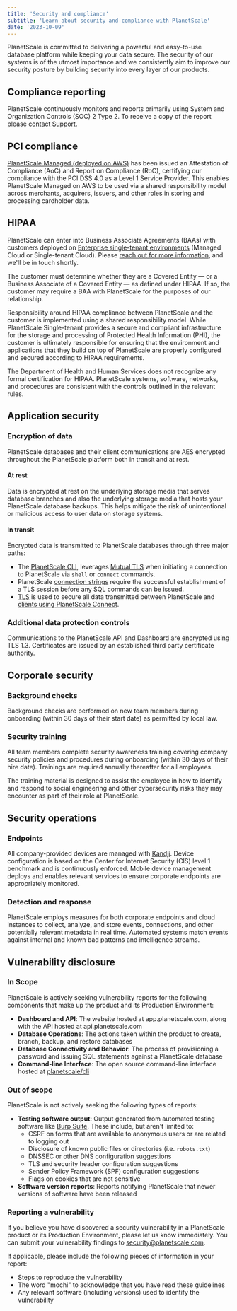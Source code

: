 ```yaml
---
title: 'Security and compliance'
subtitle: 'Learn about security and compliance with PlanetScale'
date: '2023-10-09'
---
```


PlanetScale is committed to delivering a powerful and easy-to-use database
platform while keeping your data secure. The security of our systems is of
the utmost importance and we consistently aim to improve our security posture by
building security into every layer of our products.

## Compliance reporting

PlanetScale continuously monitors and reports primarily using System and Organization
Controls (SOC) 2 Type 2. To receive a copy of the report please
[contact Support](https://support.planetscale.com/hc/en-us).

## PCI compliance

[PlanetScale Managed (deployed on AWS)](/docs/concepts/planetscale-plans#planetscale-enterprise-plan) has been issued an Attestation of Compliance (AoC) and Report on Compliance (RoC), certifying our compliance with the PCI DSS 4.0 as a Level 1 Service Provider. This enables PlanetScale Managed on AWS to be used via a shared responsibility model across merchants, acquirers, issuers, and other roles in storing and processing cardholder data.

## HIPAA

PlanetScale can enter into Business Associate Agreements (BAAs) with customers deployed on [Enterprise single-tenant environments](/docs/concepts/deployment-options) (Managed Cloud or Single-tenant Cloud). Please [reach out for more information](/contact), and we'll be in touch shortly.

The customer must determine whether they are a Covered Entity &mdash; or a Business Associate of a Covered Entity &mdash; as defined under HIPAA. If so, the customer may require a BAA with PlanetScale for the purposes of our relationship.

Responsibility around HIPAA compliance between PlanetScale and the customer is implemented using a shared responsibility model. While PlanetScale Single-tenant provides a secure and compliant infrastructure for the storage and processing of Protected Health Information (PHI), the customer is ultimately responsible for ensuring that the environment and applications that they build on top of PlanetScale are properly configured and secured according to HIPAA requirements.

The Department of Health and Human Services does not recognize any formal certification for HIPAA. PlanetScale systems, software, networks, and procedures are consistent with the controls outlined in the relevant rules.

## Application security

### Encryption of data

PlanetScale databases and their client communications are AES encrypted throughout the PlanetScale platform both in transit and at rest.

#### At rest

Data is encrypted at rest on the underlying storage media that serves database branches and also the underlying storage media that hosts your PlanetScale database backups. This helps mitigate the risk of unintentional or malicious access to user data on storage systems.

#### In transit

Encrypted data is transmitted to PlanetScale databases through three major paths:

- The [PlanetScale CLI](/docs/reference/planetscale-cli), leverages [Mutual TLS](https://en.wikipedia.org/wiki/Mutual_authentication#mTLS) when initiating a connection to PlanetScale via `shell` or `connect` commands.
- PlanetScale [connection strings](/docs/concepts/connection-strings) require the successful establishment of a TLS session before any SQL commands can be issued.
- [TLS](https://en.wikipedia.org/wiki/Transport_Layer_Security) is used to secure all data transmitted between PlanetScale and [clients using PlanetScale Connect](/docs/concepts/planetscale-connect).

### Additional data protection controls

Communications to the PlanetScale API and Dashboard are encrypted using TLS 1.3.
Certificates are issued by an established third party certificate authority.

## Corporate security

### Background checks

Background checks are performed on new team members during onboarding (within
30 days of their start date) as permitted by local law.

### Security training

All team members complete security awareness training covering company security
policies and procedures during onboarding (within 30 days of their hire date).
Trainings are required annually thereafter for all employees.

The training material is designed to assist the employee in how to identify and
respond to social engineering and other cybersecurity risks they may encounter
as part of their role at PlanetScale.

## Security operations

### Endpoints

All company-provided devices are managed with [Kandji](https://kandji.io).
Device configuration is based on the Center for Internet Security (CIS)
level 1 benchmark and is continuously enforced. Mobile device management
deploys and enables relevant services to ensure corporate endpoints are
appropriately monitored.

### Detection and response

PlanetScale employs measures for both corporate endpoints and cloud instances
to collect, analyze, and store events, connections, and other potentially
relevant metadata in real time. Automated systems match events against internal
and known bad patterns and intelligence streams.

## Vulnerability disclosure

### In Scope

PlanetScale is actively seeking vulnerability reports for the following components that make up the product and its Production Environment:

- **Dashboard and API**: The website hosted at app.planetscale.com, along with the API hosted at api.planetscale.com
- **Database Operations**: The actions taken within the product to create, branch, backup, and restore databases
- **Database Connectivity and Behavior**: The process of provisioning a password and issuing SQL statements against a PlanetScale database
- **Command-line Interface**: The open source command-line interface hosted at [planetscale/cli](https://github.com/planetscale/cli)

### Out of scope

PlanetScale is not actively seeking the following types of reports:

- **Testing software output**: Output generated from automated testing software like [Burp Suite](https://portswigger.net/burp). These include, but aren't limited to:
  - CSRF on forms that are available to anonymous users or are related to logging out
  - Disclosure of known public files or directories (i.e. `robots.txt`)
  - DNSSEC or other DNS configuration suggestions
  - TLS and security header configuration suggestions
  - Sender Policy Framework (SPF) configuration suggestions
  - Flags on cookies that are not sensitive
- **Software version reports**: Reports notifying PlanetScale that newer versions of software have been released

### Reporting a vulnerability

If you believe you have discovered a security vulnerability in a PlanetScale product or its Production Environment, please let us know immediately.
You can submit your vulnerability findings to [security@planetscale.com](mailto:security@planetscale.com).

If applicable, please include the following pieces of information in your report:

- Steps to reproduce the vulnerability
- The word "mochi" to acknowledge that you have read these guidelines
- Any relevant software (including versions) used to identify the vulnerability
